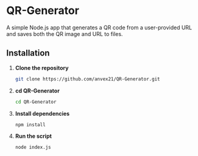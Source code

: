 # QR-Generator

A simple Node.js app that generates a QR code from a user-provided URL and saves both the QR image and URL to files.

## Installation

1. **Clone the repository**  
   ```sh
   git clone https://github.com/anvex21/QR-Generator.git

2. **cd QR-Generator**
   ```sh
   cd QR-Generator
3. **Install dependencies**
    ```sh
   npm install

4. **Run the script**
   ```sh
   node index.js

